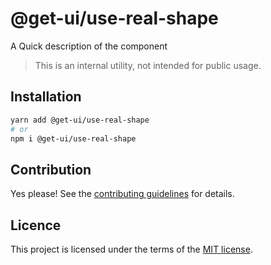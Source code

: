 # @get-ui/use-real-shape

A Quick description of the component

> This is an internal utility, not intended for public usage.

## Installation

```sh
yarn add @get-ui/use-real-shape
# or
npm i @get-ui/use-real-shape
```

## Contribution

Yes please! See the
[contributing guidelines](https://github.com/get-ui/nextui/blob/master/CONTRIBUTING.md)
for details.

## Licence

This project is licensed under the terms of the
[MIT license](https://github.com/get-ui/nextui/blob/master/LICENSE).
